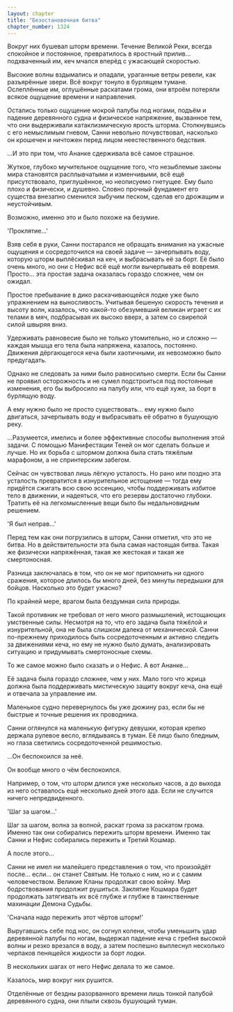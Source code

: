 ```yaml
---
layout: chapter
title: "Безостановочная битва"
chapter_number: 1324
---
```


Вокруг них бушевал шторм времени. Течение Великой Реки, всегда спокойное и постоянное, превратилось в яростный прилив... подхваченный им, кеч мчался вперёд с ужасающей скоростью.

Высокие волны вздымались и опадали, ураганные ветры ревели, как разъярённые звери. Всё вокруг тонуло в бурлящем тумане. Ослеплённые им, оглушённые раскатами грома, они втроём потеряли всякое ощущение времени и направления.

Остались только ощущение мокрой палубы под ногами, подъём и падение деревянного судна и физическое напряжение, вызванное тем, что они выдерживали катаклизмическую ярость шторма. Столкнувшись с его немыслимым гневом, Санни невольно почувствовал, насколько он крошечен и ничтожен перед лицом неестественного бедствия.

...И это при том, что Ананке сдерживала всё самое страшное.

Жуткое, глубоко мучительное ощущение того, что незыблемые законы мира становятся расплывчатыми и изменчивыми, всё ещё присутствовало, приглушённое, но неописуемо гнетущее. Ему было плохо и физически, и душевно. Словно прочный фундамент его существа внезапно сменился зыбучим песком, сделав его дрожащим и неустойчивым.

Возможно, именно это и было похоже на безумие.

'Проклятие...'

Взяв себя в руки, Санни постарался не обращать внимания на ужасные ощущения и сосредоточился на своей задаче — зачерпывать воду, которую шторм выплёскивал на кеч, и выбрасывать её за борт. Её было очень много, но они с Нефис всё ещё могли вычерпывать её вовремя. Просто... эта простая задача оказалась гораздо сложнее, чем он ожидал.

Простое пребывание в дико раскачивающейся лодке уже было упражнением на выносливость. Учитывая бешеную скорость течения и высоту волн, казалось, что какой-то обезумевший великан играет с их телами в мяч, подбрасывая их высоко вверх, а затем со свирепой силой швыряя вниз.

Удерживать равновесие было не только утомительно, но и сложно — каждая мышца его тела была напряжена, казалось, постоянно. Движения дёргающегося кеча были хаотичными, их невозможно было предугадать.

Однако не следовать за ними было равносильно смерти. Если бы Санни не проявил осторожность и не сумел подстроиться под постоянные изменения, его бы выбросило на палубу или, что ещё хуже, за борт в бурлящую воду.

А ему нужно было не просто существовать... ему нужно было двигаться, зачерпывать воду и выбрасывать её обратно в бушующую реку.

...Разумеется, имелись и более эффективные способы выполнения этой задачи. С помощью Манифестации Теней он мог сделать больше и лучше. Но их борьба с штормом должна была стать тяжёлым марафоном, а не спринтерским забегом.

Сейчас он чувствовал лишь лёгкую усталость. Но рано или поздно эта усталость превратится в изнурительное истощение — тогда ему придётся сжигать всю свою эссенцию, чтобы поддерживать избитое тело в движении, и надеяться, что его резервы достаточно глубоки. Тратить её на легкомысленные вещи было бы недальновидным решением.

'Я был неправ...'

Перед тем как они погрузились в шторм, Санни отметил, что это не битва. Но в действительности эта была самая настоящая битва. Такая же физически напряжённая, такая же жестокая и такая же смертоносная.

Разница заключалась в том, что он не мог припомнить ни одного сражения, которое длилось бы много дней, без минуты передышки для бойцов. Насколько это будет ужасно?

По крайней мере, врагом была бездумная сила природы.

Такой противник не требовал от него много размышлений, истощающих умственные силы. Несмотря на то, что его задача была тяжёлой и изнурительной, она не была слишком далека от механической. Санни по-прежнему приходилось быть сосредоточенным и активно следить за движениями кеча, но ему не нужно было думать, анализировать ситуацию и придумывать смертоносные схемы.

То же самое можно было сказать и о Нефис. А вот Ананке...

Её задача была гораздо сложнее, чем у них. Мало того что жрица должна была поддерживать мистическую защиту вокруг кеча, она ещё и отвечала за управление им.

Маленькое судно перевернулось бы уже дюжину раз, если бы не быстрые и точные решения их проводника.

Санни оглянулся на маленькую фигурку девушки, которая крепко держала рулевое весло, вглядываясь в туман. Её лицо было бледным, но глаза светились сосредоточенной решимостью.

...Он беспокоился за неё.

Он вообще много о чём беспокоился.

Например, о том, что шторм длился уже несколько часов, а до выхода из него оставалось ещё несколько дней этого ада. Если не случится ничего непредвиденного.

'Шаг за шагом...'

Шаг за шагом, волна за волной, раскат грома за раскатом грома. Именно так они собирались пережить шторм времени. Именно так Санни и Нефис собирались пережить и Третий Кошмар.

А после этого...

Санни не имел ни малейшего представления о том, что произойдёт после... если... он станет Святым. Не только с ним, но и с самим человечеством. Великие Кланы продолжат свою войну. Мир бодрствования продолжит рушиться. Заклятие Кошмара будет продолжать затягивать их всё глубже и глубже в таинственные махинации Демона Судьбы.

'Сначала надо пережить этот чёртов шторм!'

Выругавшись себе под нос, он согнул колени, чтобы уменьшить удар деревянной палубы по ногам, выдержал падение кеча с гребня высокой волны и резко врезался в воду, а затем поспешно выплеснул несколько черпаков пенящейся жидкости за борт лодки.

В нескольких шагах от него Нефис делала то же самое.

Казалось, мир вокруг них рушится.

Отделённые от бездны разорванного времени лишь тонкой палубой деревянного судна, они плыли сквозь бушующий туман.